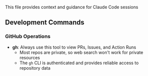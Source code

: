 This file provides context and guidance for Claude Code sessions

## Development Commands

### GitHub Operations

- **gh**: Always use this tool to view PRs, Issues, and Action Runs
  - Most repos are private, so web search won't work for private resources
  - The `gh` CLI is authenticated and provides reliable access to repository data

